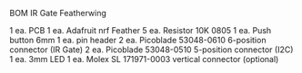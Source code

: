 BOM IR Gate Featherwing

1 ea. PCB
1 ea. Adafruit nrf Feather
5 ea. Resistor 10K 0805
1 ea. Push button 6mm
1 ea. pin header
2 ea. Picoblade 53048-0610 6-position connector (IR Gate)
2 ea. Picoblade 53048-0510 5-position connector (I2C)
1 ea. 3mm LED
1 ea. Molex SL 171971-0003 vertical connector (optional)